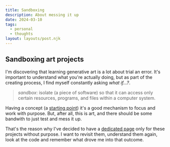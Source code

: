 ```yaml
---
title: Sandboxing
description: About messing it up
date: 2024-03-10
tags:
  - personal
  - thoughts
layout: layouts/post.njk
---
```


## Sandboxing art projects

I'm discovering that learning generative art is a lot about trial an error. It's important to understand what you're actually doing, but as part of the creating process, I find myself constantly asking _what if...?_.

> _sandbox_: isolate (a piece of software) so that it can access only certain resources, programs, and files within a computer system.

Having a concept (a [starting point](/posts/2024-03-04-the-starting-point)) it's a good mechanism to focus and work with purpose. But, after all, this is art, and there should be some bandwith to just test and mess it up.

That's the reason why I've decided to have a [dedicated page](/sandbox) only for these projects without purpose. I want to revisit them, understand them again, look at the code and remember what drove me into that outcome.

